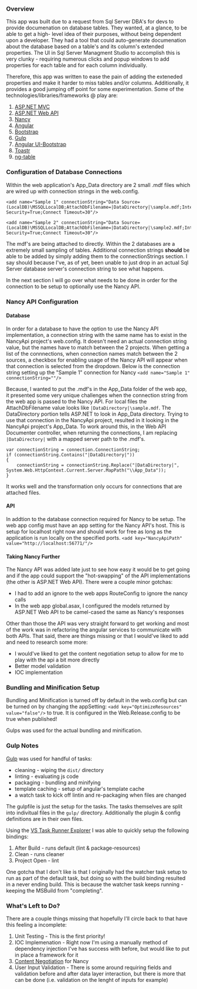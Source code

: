 
### Overview

This app was built due to a request from Sql Server DBA's for devs to provide
documenation on database tables. They wanted, at a glance, to be able to get a high-
level idea of their purposes, without being dependent upon a developer. They had
a tool that could auto-generate documenation about the database based on a table's
and its column's extended properties. The UI in Sql Server Managment Studio to accomplish
this is very clunky - requiring numerous clicks and popup windows to add properties
for each table and for each column individually.

Therefore, this app was written to ease the pain of adding the exteneded properties and
make it harder to miss tables and/or columns. Additionally, it provides a good jumping 
off point for some experimentation. Some of the technologies/libraries/frameworks @ play are: 

1. [ASP.NET MVC](http://www.asp.net/mvc)
2. [ASP.NET Web API](http://www.asp.net/web-api)
3. [Nancy](http://nancyfx.org/)
4. [Angular](https://angularjs.org/)
5. [Bootstrap](http://getbootstrap.com/)
6. [Gulp](http://gulpjs.com/)
7. [Angular UI-Bootstrap](https://angular-ui.github.io/bootstrap/)
8. [Toastr](https://github.com/CodeSeven/toastr)
9. [ng-table](https://github.com/esvit/ng-table)

### Configuration of Database Connections

Within the web application's App_Data directory are 2 small .mdf files which are wired up
with connection strings in the web.config. 
```
<add name="Sample 1" connectionString="Data Source=(LocalDB)\MSSQLLocalDB;AttachDbFilename=|DataDirectory|\sample.mdf;Integrated Security=True;Connect Timeout=30"/>

<add name="Sample 2" connectionString="Data Source=(LocalDB)\MSSQLLocalDB;AttachDbFilename=|DataDirectory|\sample2.mdf;Integrated Security=True;Connect Timeout=30"/>
```

The mdf's are being attached to directly. Within the 2 databases are a extremely small sampling of tables. Additional connection strings **should**
be able to be added by simply adding them to the connectionStrings section. I say should because I've, as of yet, been unable to just drop in an
actual Sql Server database server's connection string to see what happens. 

In the next section I will go over what needs to be done in order for the connection to be setup to optionally use the Nancy API.

### Nancy API Configuration

#### Database
In order for a database to have the option to use the Nancy API implementation, a connection string with the same name has to exist
in the NancyApi project's web.config. It doesn't need an actual connection string value, but the names have to match between the 2 
projects. When getting a list of the connnections, when connection names match between the 2 sources, a checkbox for enabling usage
of the Nancy API will appear when that connection is selected from the dropdown. Below is the connection string setting up the 
"Sample 1" connection for Nancy `<add name="Sample 1" connectionString=""/>`

Because, I wanted to put the .mdf's in the App_Data folder of the web app, it presented some very unique challenges when the 
connection string from the web app is passed to the Nancy API. For local files the AttachDbFilename value looks like
`|DataDirectory|\sample.mdf`. The DataDirectory portion tells ASP.NET to look in App_Data directory. Trying to use that connection
in the NancyApi project, resulted in it looking in the NancyApi project's App_Data. To work around this, in the Web API 
Documenter controller, when returning the connections, I am replacing `|DataDirectory|` with a mapped server path to the .mdf's.
```
var connectionString = connection.ConnectionString;
if (connectionString.Contains("|DataDirectory|"))
{
    connectionString = connectionString.Replace("|DataDirectory|", System.Web.HttpContext.Current.Server.MapPath("\\App_Data"));
}
```
It works well and the transformation only occurs for connections that are attached files.

#### API 
In addtion to the database connection required for Nancy to be setup. The web app config must have an app setting for the Nancy API's
host. This is setup for localhost right now and should work for free as long as the application is run locally on the specified ports.
`<add key="NancyApiPath" value="http://localhost:56771/"/>`

#### Taking Nancy Further
The Nancy API was added late just to see how easy it would be to get going and if the app could support the "hot-swapping" of the API
implementations (the other is ASP.NET Web API). There were a couple minor gotchas: 

  * I had to add an ignore to the web apps RouteConfig to ignore the nancy calls
  * In the web app global.asax, I configured the models returned by ASP.NET Web API to be camel-cased the same as Nancy's responses

Other than those the API was very straight forward to get working and most of the work was in refactoring the angular services to 
communicate with both APIs. That said, there are things missing or that I would've liked to add and need to research some more:

* I would've liked to get the content negotiation setup to allow for me to play with the api a bit more directly
* Better model validation
* IOC implementation

### Bundling and Minification Setup
Bundling and Minification is turned off by default in the web.config but can be turned on by changing 
the appSetting: `<add key="OptimizeResources" value="false"/>` to true. It is configured in the Web.Release.config to be true
when published!

Gulps was used for the actual bundling and minification.

### Gulp Notes

[Gulp](http://gulpjs.com/) was used for handful of tasks: 

* cleaning - wiping the `dist/` directory
* linting - evaluating js code
* packaging - bundling and minifying
* template caching - setup of angular's template cache
* a watch task to kick off lintin and re-packaging when files are changed

The gulpfile is just the setup for the tasks. The tasks themselves are split into indivitual files in the `gulp/` directory. 
Additionally the plugin & config definitions are in their own files. 

Using the [VS Task Runner Explorer](https://visualstudiogallery.msdn.microsoft.com/8e1b4368-4afb-467a-bc13-9650572db708) I was 
able to quickly setup the following bindings:

1. After Build - runs default (lint & package-resources)
2. Clean - runs cleaner
3. Project Open - lint

One gotcha that I don't like is that I originally had the watcher task setup to run as part of the default task, but doing
so with the build binding resulted in a never ending build. This is because the watcher task keeps running - keeping the 
MSBuild from "completing".

### What's Left to Do?
There are a couple things missing that hopefully I'll circle back to that have this feeling a incomplete:

1. Unit Testing - This is the first priority!
2. IOC Implemenation - Right now I'm using a manually method of dependency injection I've has success with before, but 
    would like to put in place a framework for it
3. [Content Negotiation](https://github.com/NancyFx/Nancy/wiki/Content-Negotiation) for Nancy
4. User Input Validation - There is some around requiring fields and validation before and after data layer interaction, 
    but there is more that can be done (i.e. validation on the lenght of inputs for example)
